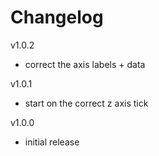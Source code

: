 # Changelog

v1.0.2
- correct the axis labels + data

v1.0.1
- start on the correct z axis tick

v1.0.0
- initial release
